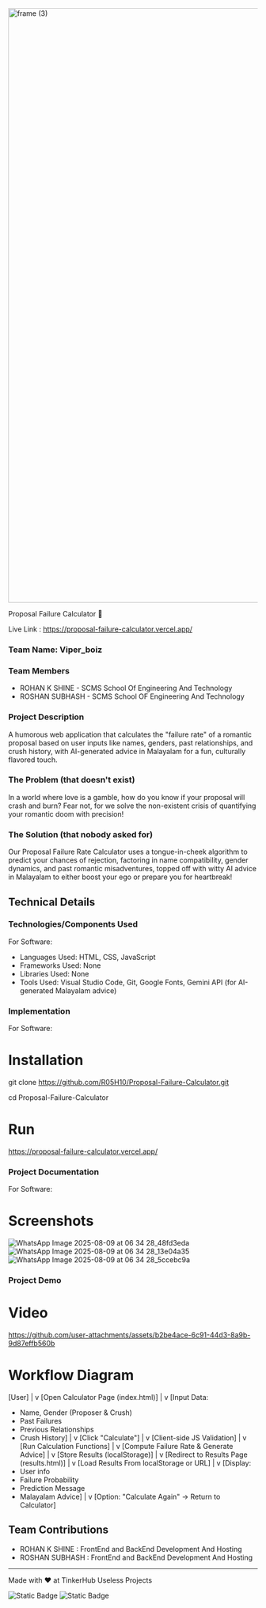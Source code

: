 <img width="3188" height="1202" alt="frame (3)" src="https://github.com/user-attachments/assets/517ad8e9-ad22-457d-9538-a9e62d137cd7" />


Proposal Failure Calculator 🎯


Live Link : https://proposal-failure-calculator.vercel.app/

### Team Name: Viper_boiz


### Team Members

- ROHAN K SHINE - SCMS School Of Engineering And Technology
- ROSHAN SUBHASH - SCMS School OF Engineering And Technology

### Project Description
A humorous web application that calculates the "failure rate" of a romantic proposal based on user inputs like names, genders, past relationships, and crush history, with AI-generated advice in Malayalam for a fun, culturally flavored touch.

### The Problem (that doesn't exist)
In a world where love is a gamble, how do you know if your proposal will crash and burn? Fear not, for we solve the non-existent crisis of quantifying your romantic doom with precision!

### The Solution (that nobody asked for)
Our Proposal Failure Rate Calculator uses a tongue-in-cheek algorithm to predict your chances of rejection, factoring in name compatibility, gender dynamics, and past romantic misadventures, topped off with witty AI advice in Malayalam to either boost your ego or prepare you for heartbreak!

## Technical Details
### Technologies/Components Used
For Software:

- Languages Used: HTML, CSS, JavaScript
- Frameworks Used: None
- Libraries Used: None
- Tools Used: Visual Studio Code, Git, Google Fonts, Gemini API (for AI-generated Malayalam advice)

### Implementation
For Software:
# Installation
git clone https://github.com/R05H10/Proposal-Failure-Calculator.git


cd Proposal-Failure-Calculator

# Run
https://proposal-failure-calculator.vercel.app/

### Project Documentation
For Software:

# Screenshots 
![WhatsApp Image 2025-08-09 at 06 34 28_48fd3eda](https://github.com/user-attachments/assets/faa0ffcf-2104-4966-a0d8-4e6ceb569f95)
![WhatsApp Image 2025-08-09 at 06 34 28_13e04a35](https://github.com/user-attachments/assets/642a2087-48e0-4308-8612-7b7f3299a442)
![WhatsApp Image 2025-08-09 at 06 34 28_5ccebc9a](https://github.com/user-attachments/assets/d2d48342-b799-4dbc-bf39-b0bb7140e7aa)


### Project Demo
# Video


https://github.com/user-attachments/assets/b2be4ace-6c91-44d3-8a9b-9d87effb560b

# Workflow Diagram
 
  [User]
   |
   v
[Open Calculator Page (index.html)]
   |
   v
[Input Data: 
  - Name, Gender (Proposer & Crush)
  - Past Failures
  - Previous Relationships
  - Crush History]
   |
   v
[Click "Calculate"]
   |
   v
[Client-side JS Validation]
   |
   v
[Run Calculation Functions]
   |
   v
[Compute Failure Rate & Generate Advice]
   |
   v
[Store Results (localStorage)]
   |
   v
[Redirect to Results Page (results.html)]
   |
   v
[Load Results From localStorage or URL]
   |
   v
[Display:
  - User info
  - Failure Probability
  - Prediction Message
  - Malayalam Advice]
   |
   v
[Option: "Calculate Again" → Return to Calculator]

  



## Team Contributions
- ROHAN K SHINE : FrontEnd and BackEnd Development And Hosting
- ROSHAN SUBHASH : FrontEnd and BackEnd Development And Hosting

---
Made with ❤️ at TinkerHub Useless Projects 

![Static Badge](https://img.shields.io/badge/TinkerHub-24?color=%23000000&link=https%3A%2F%2Fwww.tinkerhub.org%2F)
![Static Badge](https://img.shields.io/badge/UselessProjects--25-25?link=https%3A%2F%2Fwww.tinkerhub.org%2Fevents%2FQ2Q1TQKX6Q%2FUseless%2520Projects)



